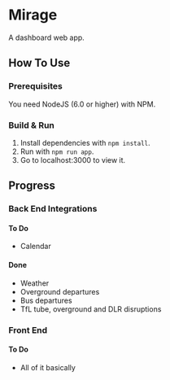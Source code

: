 # Mirage

A dashboard web app.

## How To Use

### Prerequisites

You need NodeJS (6.0 or higher) with NPM.

### Build & Run

1. Install dependencies with `npm install`.
1. Run with `npm run app`.
1. Go to localhost:3000 to view it.

## Progress

### Back End Integrations

#### To Do
* Calendar

#### Done
* Weather
* Overground departures
* Bus departures
* TfL tube, overground and DLR disruptions


### Front End

#### To Do
* All of it basically
